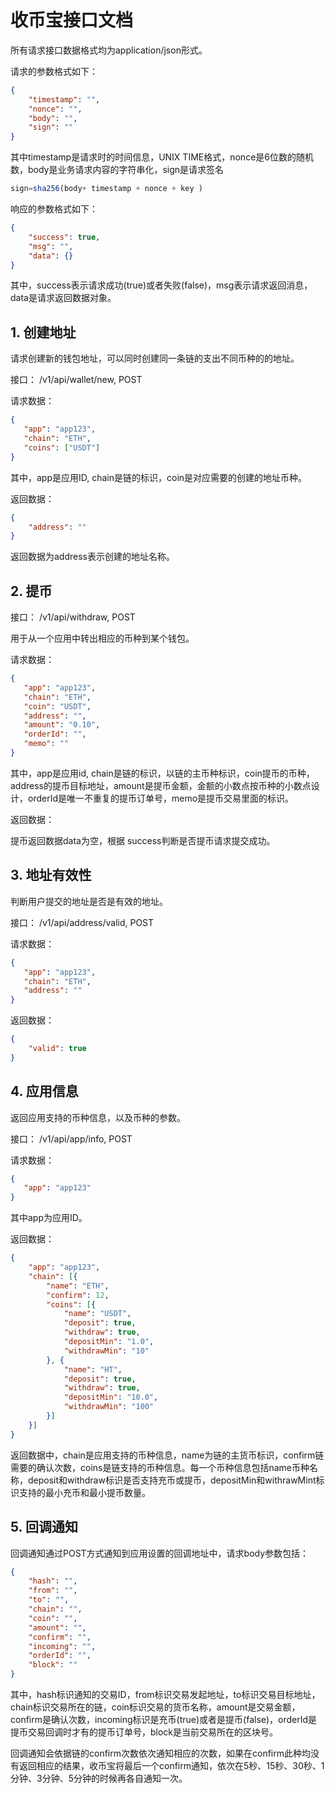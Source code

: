 # 收币宝接口文档

所有请求接口数据格式均为application/json形式。

请求的参数格式如下：

```json
{
    "timestamp": "",
    "nonce": "",
    "body": "",
    "sign": ""
}
```

其中timestamp是请求时的时间信息，UNIX TIME格式，nonce是6位数的随机数，body是业务请求内容的字符串化，sign是请求签名

```js
sign=sha256(body+ timestamp + nonce + key )
```


响应的参数格式如下：

```json
{
    "success": true,
    "msg": "",
    "data": {}
}
```

其中，success表示请求成功(true)或者失败(false)，msg表示请求返回消息，data是请求返回数据对象。

## 1. 创建地址

请求创建新的钱包地址，可以同时创建同一条链的支出不同币种的的地址。

接口： /v1/api/wallet/new, POST


请求数据：

```json
{
   "app": "app123",
   "chain": "ETH",
   "coins": ["USDT"]
}
```

其中，app是应用ID, chain是链的标识，coin是对应需要的创建的地址币种。

返回数据：

```json
{
    "address": ""
}
```

返回数据为address表示创建的地址名称。

## 2. 提币

接口： /v1/api/withdraw, POST

用于从一个应用中转出相应的币种到某个钱包。

请求数据：

```json
{
   "app": "app123",
   "chain": "ETH",
   "coin": "USDT",
   "address": "",
   "amount": "0.10",
   "orderId": "",
   "memo": ""
}
```
其中，app是应用id, chain是链的标识，以链的主币种标识，coin提币的币种，address的提币目标地址，amount是提币金额，金额的小数点按币种的小数点设计，orderId是唯一不重复的提币订单号，memo是提币交易里面的标识。


返回数据：

提币返回数据data为空，根据 success判断是否提币请求提交成功。


## 3. 地址有效性

判断用户提交的地址是否是有效的地址。

接口： /v1/api/address/valid, POST

请求数据：

```json
{
   "app": "app123",
   "chain": "ETH",
   "address": ""
}
```

返回数据：

```json
{
    "valid": true
}
```


## 4. 应用信息

返回应用支持的币种信息，以及币种的参数。

接口： /v1/api/app/info, POST

请求数据：

```json
{
   "app": "app123"
}
```

其中app为应用ID。

返回数据：

```json
{
	"app": "app123",
	"chain": [{
		"name": "ETH",
		"confirm": 12,
		"coins": [{
			"name": "USDT",
			"deposit": true,
			"withdraw": true,
			"depositMin": "1.0",
			"withdrawMin": "10"
		}, {
			"name": "HT",
			"deposit": true,
			"withdraw": true,
			"depositMin": "10.0",
			"withdrawMin": "100"
		}]
	}]
}
```

返回数据中，chain是应用支持的币种信息，name为链的主货币标识，confirm链需要的确认次数，coins是链支持的币种信息。每一个币种信息包括name币种名称，deposit和withdraw标识是否支持充币或提币，depositMin和withrawMint标识支持的最小充币和最小提币数量。


## 5. 回调通知

回调通知通过POST方式通知到应用设置的回调地址中，请求body参数包括：

```json
{
    "hash": "",
    "from": "",
    "to": "",
    "chain": "",
    "coin": "",
    "amount": "",
    "confirm": "",
    "incoming": "",
    "orderId": "",
    "block": ""
}
```

其中，hash标识通知的交易ID，from标识交易发起地址，to标识交易目标地址，chain标识交易所在的链，coin标识交易的货币名称，amount是交易金额，confirm是确认次数，incoming标识是充币(true)或者是提币(false)，orderId是提币交易回调时才有的提币订单号，block是当前交易所在的区块号。


回调通知会依据链的confirm次数依次通知相应的次数，如果在confirm此种均没有返回相应的结果，收币宝将最后一个confirm通知，依次在5秒、15秒、30秒、1分钟、3分钟、5分钟的时候再各自通知一次。


